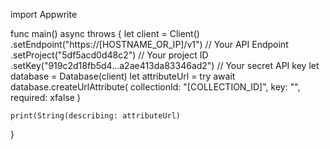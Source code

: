 import Appwrite

func main() async throws {
    let client = Client()
      .setEndpoint("https://[HOSTNAME_OR_IP]/v1") // Your API Endpoint
      .setProject("5df5acd0d48c2") // Your project ID
      .setKey("919c2d18fb5d4...a2ae413da83346ad2") // Your secret API key
    let database = Database(client)
    let attributeUrl = try await database.createUrlAttribute(
        collectionId: "[COLLECTION_ID]",
        key: "",
        required: xfalse
    )

    print(String(describing: attributeUrl)
}
